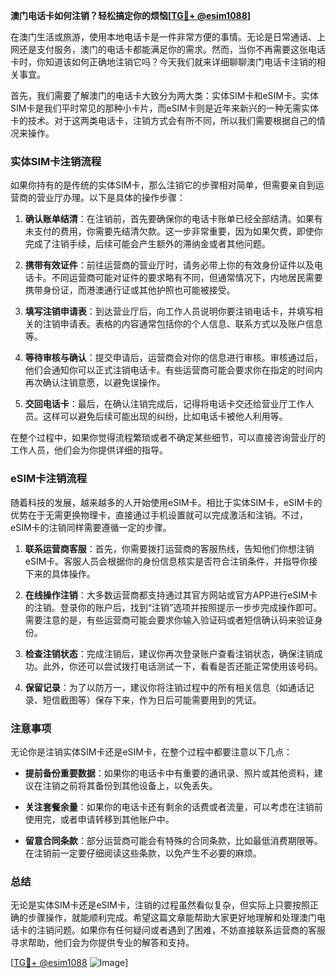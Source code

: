 **澳门电话卡如何注销？轻松搞定你的烦恼[[TG💪+ @esim1088](https://t.me/s/esim1088)]**

在澳门生活或旅游，使用本地电话卡是一件非常方便的事情。无论是日常通话、上网还是支付服务，澳门的电话卡都能满足你的需求。然而，当你不再需要这张电话卡时，你知道该如何正确地注销它吗？今天我们就来详细聊聊澳门电话卡注销的相关事宜。

首先，我们需要了解澳门的电话卡大致分为两大类：实体SIM卡和eSIM卡。实体SIM卡是我们平时常见的那种小卡片，而eSIM卡则是近年来新兴的一种无需实体卡的技术。对于这两类电话卡，注销方式会有所不同，所以我们需要根据自己的情况来操作。

### 实体SIM卡注销流程

如果你持有的是传统的实体SIM卡，那么注销它的步骤相对简单，但需要亲自到运营商的营业厅办理。以下是具体的操作步骤：

1. **确认账单结清**：在注销前，首先要确保你的电话卡账单已经全部结清。如果有未支付的费用，你需要先结清欠款。这一步非常重要，因为如果欠费，即使你完成了注销手续，后续可能会产生额外的滞纳金或者其他问题。

2. **携带有效证件**：前往运营商的营业厅时，请务必带上你的有效身份证件以及电话卡。不同运营商可能对证件的要求略有不同，但通常情况下，内地居民需要携带身份证，而港澳通行证或其他护照也可能被接受。

3. **填写注销申请表**：到达营业厅后，向工作人员说明你要注销电话卡，并填写相关的注销申请表。表格的内容通常包括你的个人信息、联系方式以及账户信息等。

4. **等待审核与确认**：提交申请后，运营商会对你的信息进行审核。审核通过后，他们会通知你可以正式注销电话卡。有些运营商可能会要求你在指定的时间内再次确认注销意愿，以避免误操作。

5. **交回电话卡**：最后，在确认注销完成后，记得将电话卡交还给营业厅工作人员。这样可以避免后续可能出现的纠纷，比如电话卡被他人利用等。

在整个过程中，如果你觉得流程繁琐或者不确定某些细节，可以直接咨询营业厅的工作人员，他们会为你提供详细的指导。

### eSIM卡注销流程

随着科技的发展，越来越多的人开始使用eSIM卡。相比于实体SIM卡，eSIM卡的优势在于无需更换物理卡，直接通过手机设置就可以完成激活和注销。不过，eSIM卡的注销同样需要遵循一定的步骤。

1. **联系运营商客服**：首先，你需要拨打运营商的客服热线，告知他们你想注销eSIM卡。客服人员会根据你的身份信息核实是否符合注销条件，并指导你接下来的具体操作。

2. **在线操作注销**：大多数运营商都支持通过其官方网站或官方APP进行eSIM卡的注销。登录你的账户后，找到“注销”选项并按照提示一步步完成操作即可。需要注意的是，有些运营商可能会要求你输入验证码或者短信确认码来验证身份。

3. **检查注销状态**：完成注销后，建议你再次登录账户查看注销状态，确保注销成功。此外，你还可以尝试拨打电话测试一下，看看是否还能正常使用该号码。

4. **保留记录**：为了以防万一，建议你将注销过程中的所有相关信息（如通话记录、短信截图等）保存下来，作为日后可能需要用到的凭证。

### 注意事项

无论你是注销实体SIM卡还是eSIM卡，在整个过程中都要注意以下几点：

- **提前备份重要数据**：如果你的电话卡中有重要的通讯录、照片或其他资料，建议在注销之前将其备份到其他设备上，以免丢失。
  
- **关注套餐余量**：如果你的电话卡还有剩余的话费或者流量，可以考虑在注销前使用完，或者申请转移到其他账户中。

- **留意合同条款**：部分运营商可能会有特殊的合同条款，比如最低消费期限等。在注销前一定要仔细阅读这些条款，以免产生不必要的麻烦。

### 总结

无论是实体SIM卡还是eSIM卡，注销的过程虽然看似复杂，但实际上只要按照正确的步骤操作，就能顺利完成。希望这篇文章能帮助大家更好地理解和处理澳门电话卡的注销问题。如果你有任何疑问或者遇到了困难，不妨直接联系运营商的客服寻求帮助，他们会为你提供专业的解答和支持。

[[TG💪+ @esim1088](https://t.me/s/esim1088) ![Image](https://i.postimg.cc/4NQfJmqS/Snipaste-2025-05-13-00-14-12.png)]